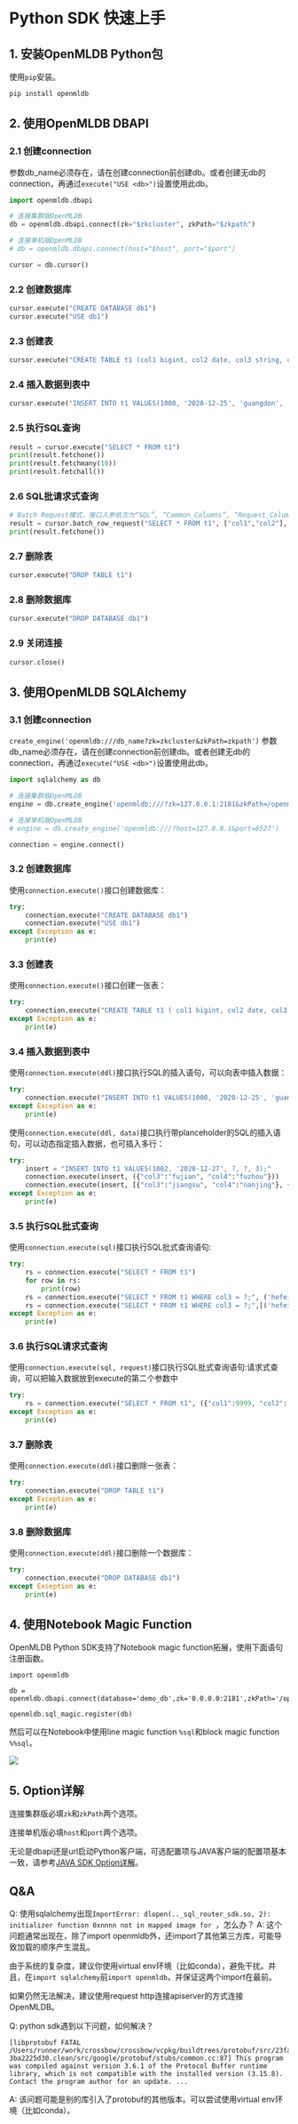 # Python SDK 快速上手

## 1. 安装OpenMLDB Python包

使用`pip`安装。

```bash
pip install openmldb
```

## 2. 使用OpenMLDB DBAPI

### 2.1 创建connection

参数db_name必须存在，请在创建connection前创建db。或者创建无db的connection，再通过`execute("USE <db>")`设置使用此db。

```python
import openmldb.dbapi

# 连接集群版OpenMLDB
db = openmldb.dbapi.connect(zk="$zkcluster", zkPath="$zkpath")

# 连接单机版OpenMLDB
# db = openmldb.dbapi.connect(host="$host", port="$port")

cursor = db.cursor()
```

### 2.2 创建数据库

```python
cursor.execute("CREATE DATABASE db1")
cursor.execute("USE db1")
```

### 2.3 创建表

```python
cursor.execute("CREATE TABLE t1 (col1 bigint, col2 date, col3 string, col4 string, col5 int, index(key=col3, ts=col1))")
```

### 2.4 插入数据到表中

```python
cursor.execute("INSERT INTO t1 VALUES(1000, '2020-12-25', 'guangdon', 'shenzhen', 1)")
```

### 2.5 执行SQL查询

```python
result = cursor.execute("SELECT * FROM t1")
print(result.fetchone())
print(result.fetchmany(10))
print(result.fetchall())
```

### 2.6 SQL批请求式查询

```python
# Batch Request模式，接口入参依次为“SQL”, “Common_Columns”, “Request_Columns”
result = cursor.batch_row_request("SELECT * FROM t1", ["col1","col2"], ({"col1": 2000, "col2": '2020-12-22', "col3": 'fujian', "col4":'xiamen', "col5": 2}))
print(result.fetchone())
```

### 2.7 删除表

```python
cursor.execute("DROP TABLE t1")
```

### 2.8 删除数据库

```python
cursor.execute("DROP DATABASE db1")
```

### 2.9 关闭连接

```python
cursor.close()
```

## 3. 使用OpenMLDB SQLAlchemy

### 3.1 创建connection

`create_engine('openmldb:///db_name?zk=zkcluster&zkPath=zkpath')`
参数db_name必须存在，请在创建connection前创建db。或者创建无db的connection，再通过`execute("USE <db>")`设置使用此db。

```python
import sqlalchemy as db

# 连接集群版OpenMLDB
engine = db.create_engine('openmldb:///?zk=127.0.0.1:2181&zkPath=/openmldb')

# 连接单机版OpenMLDB
# engine = db.create_engine('openmldb:///?host=127.0.0.1&port=6527')

connection = engine.connect()
```

### 3.2 创建数据库

使用`connection.execute()`接口创建数据库：

```python
try:
    connection.execute("CREATE DATABASE db1")
    connection.execute("USE db1")
except Exception as e:
    print(e)
```

### 3.3 创建表

使用`connection.execute()`接口创建一张表：

```python
try:
    connection.execute("CREATE TABLE t1 ( col1 bigint, col2 date, col3 string, col4 string, col5 int, index(key=col3, ts=col1))")
except Exception as e:
    print(e)
```

### 3.4 插入数据到表中

使用`connection.execute(ddl)`接口执行SQL的插入语句，可以向表中插入数据：

```python
try:
    connection.execute("INSERT INTO t1 VALUES(1000, '2020-12-25', 'guangdon', 'shenzhen', 1);")
except Exception as e:
    print(e)
```

使用`connection.execute(ddl, data)`接口执行带planceholder的SQL的插入语句，可以动态指定插入数据，也可插入多行：

```python
try:
    insert = "INSERT INTO t1 VALUES(1002, '2020-12-27', ?, ?, 3);"
    connection.execute(insert, ({"col3":"fujian", "col4":"fuzhou"}))
    connection.execute(insert, [{"col3":"jiangsu", "col4":"nanjing"}, {"col3":"zhejiang", "col4":"hangzhou"}])
except Exception as e:
    print(e)
```

### 3.5 执行SQL批式查询

使用`connection.execute(sql)`接口执行SQL批式查询语句:

```python
try:
    rs = connection.execute("SELECT * FROM t1")
    for row in rs:
        print(row)
    rs = connection.execute("SELECT * FROM t1 WHERE col3 = ?;", ('hefei'))
    rs = connection.execute("SELECT * FROM t1 WHERE col3 = ?;",[('hefei'), ('shanghai')])
except Exception as e:
    print(e)
```

### 3.6 执行SQL请求式查询

使用`connection.execute(sql, request)`接口执行SQL批式查询语句:请求式查询，可以把输入数据放到execute的第二个参数中

```python
try:
    rs = connection.execute("SELECT * FROM t1", ({"col1":9999, "col2":'2020-12-27', "col3":'zhejiang', "col4":'hangzhou', "col5":100}))
except Exception as e:
    print(e)
```

### 3.7 删除表

使用`connection.execute(ddl)`接口删除一张表：

```python
try:
    connection.execute("DROP TABLE t1")
except Exception as e:
    print(e)
```

### 3.8 删除数据库

使用`connection.execute(ddl)`接口删除一个数据库：

```python
try:
    connection.execute("DROP DATABASE db1")
except Exception as e:
    print(e)
```

## 4. 使用Notebook Magic Function

OpenMLDB Python SDK支持了Notebook magic function拓展，使用下面语句注册函数。

```
import openmldb

db = openmldb.dbapi.connect(database='demo_db',zk='0.0.0.0:2181',zkPath='/openmldb')

openmldb.sql_magic.register(db)
```

然后可以在Notebook中使用line magic function `%sql`和block magic function `%%sql`。

![](./images/openmldb_magic_function.png)

## 5. Option详解

连接集群版必填`zk`和`zkPath`两个选项。

连接单机版必填`host`和`port`两个选项。

无论是dbapi还是url启动Python客户端，可选配置项与JAVA客户端的配置项基本一致，请参考[JAVA SDK Option详解](./java_sdk.md#5-sdk-option详解)。

## Q&A
Q: 使用sqlalchemy出现`ImportError: dlopen(.._sql_router_sdk.so, 2): initializer function 0xnnnn not in mapped image for `，怎么办？
A: 这个问题通常出现在，除了import openmldb外，还import了其他第三方库，可能导致加载的顺序产生混乱。

由于系统的复杂度，建议你使用virtual env环境（比如conda），避免干扰。并且，在`import sqlalchemy`前`import openmldb`，并保证这两个import在最前。

如果仍然无法解决，建议使用request http连接apiserver的方式连接OpenMLDB。

Q: python sdk遇到以下问题，如何解决？
```
[libprotobuf FATAL /Users/runner/work/crossbow/crossbow/vcpkg/buildtrees/protobuf/src/23fa7edd52-3ba2225d30.clean/src/google/protobuf/stubs/common.cc:87] This program was compiled against version 3.6.1 of the Protocol Buffer runtime library, which is not compatible with the installed version (3.15.8).  Contact the program author for an update. ...
```
A: 该问题可能是别的库引入了protobuf的其他版本。可以尝试使用virtual env环境（比如conda）。
